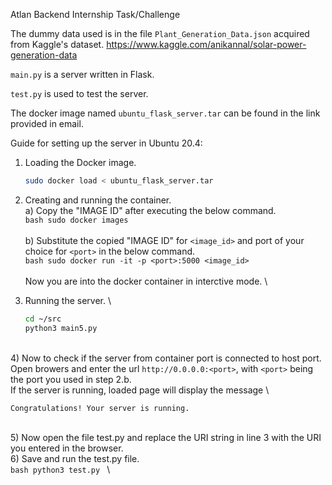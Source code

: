 Atlan Backend Internship Task/Challenge

The dummy data used is in the file ```Plant_Generation_Data.json``` acquired from Kaggle's dataset.
https://www.kaggle.com/anikannal/solar-power-generation-data

```main.py``` is a server written in Flask.

```test.py``` is used to test the server.

The docker image named ```ubuntu_flask_server.tar``` can be found in the link provided in email.

Guide for setting up the server in Ubuntu 20.4:

1) Loading the Docker image.
    ```bash
    sudo docker load < ubuntu_flask_server.tar
    ```

2) Creating and running the container. 
\
    a) Copy the "IMAGE ID" after executing the below command. 
    \
        ```bash
        sudo docker images
        ```   
    \
    b) Substitute the copied "IMAGE ID" for ```<image_id>``` and port of your choice for ```<port>``` in the below command. 
    \
        ```bash
        sudo docker run -it -p <port>:5000 <image_id>
        ```  
     \
      Now you are into the docker container in interctive mode.
     \ 
3) Running the server.
\
    ```bash
    cd ~/src
    python3 main5.py
    ``` 
  \
4) Now to check if the server from container port is connected to host port. Open browers and enter the url ```http://0.0.0.0:<port>```, with ```<port>``` being the port you used in step 2.b. 
\
   If the server is running, loaded page will display the message 
 \
   ```
   Congratulations! Your server is running.
   ``` 
   \
5) Now open the file test.py and replace the URI string in line 3 with the URI you entered in the browser. 
\
6) Save and run the test.py file. 
\
    ```bash
    python3 test.py
    ``` 
\


    
 
